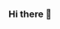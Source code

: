### Hi there 👋

<!--
**vazquez1332/vazquez1332** is a ✨ _special_ ✨ repository because its `README.md` (this file) appears on your GitHub profile.

Here are some ideas to get you started:

- 📚 I’m currently learning: C, Python & Javascript
- 📫 How to reach me: vazquezsantiago1332@gmail.com
- 🧬 within cells interlinked.
